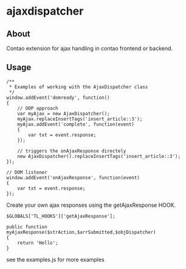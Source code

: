 ajaxdispatcher
=================

About
-----

Contao extension for ajax handling in contao frontend or backend.


Usage
-----

```
/**
 * Examples of working with the AjaxDispatcher class
 */
window.addEvent('domready', function()
{
	// OOP approach
	var myAjax = new AjaxDispatcher();
	myAjax.replaceInsertTags('insert_article::3');
	myAjax.addEvent('complete', function(event)
	{
		var txt = event.response;
	});
	
	// triggers the onAjaxResponse directely
	new AjaxDispatcher().replaceInsertTags('insert_article::3');
});

// DOM listener
window.addEvent('onAjaxResponse', function(event)
{
	var txt = event.response;
});
```

Create your own ajax responses using the getAjaxResponse HOOK.

```
$GLOBALS['TL_HOOKS']['getAjaxResponse'];

public function myAjaxResponse($strAction,$arrSubmitted,$objDispatcher)
{
	return 'Hello';
}
```

see the examples.js for more examples

